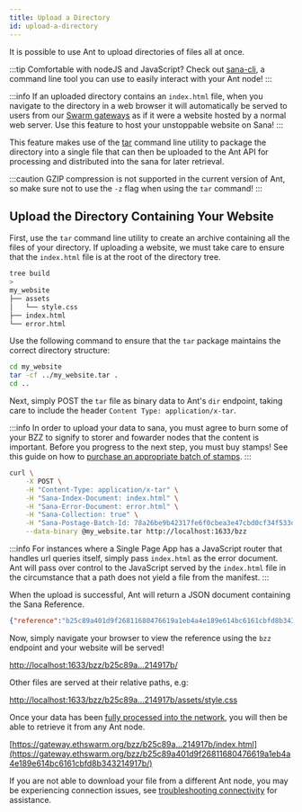 ```yaml
---
title: Upload a Directory
id: upload-a-directory
---
```


It is possible to use Ant to upload directories of files all at once. 

:::tip
Comfortable with nodeJS and JavaScript? Check out [sana-cli](https://github.com/ethesana/sana), a command line tool you can use to easily interact with your Ant node!
:::

:::info
If an uploaded directory contains an `index.html` file, when you navigate to the directory in a web browser it will automatically be served to users from our [Swarm gateways](https://gateway.ethswarm.org) as if it were a website hosted by a normal web server. Use this feature to host your unstoppable website on Sana!
:::

This feature makes use of the [tar](https://www.gnu.org/software/tar/) command line utility to package the directory into a single file that can then be uploaded to the Ant API for processing and distributed into the sana for later retrieval.

:::caution
GZIP compression is not supported in the current version of Ant, so make sure not to use the `-z` flag when using the `tar` command!
:::

## Upload the Directory Containing Your Website
First, use the `tar` command line utility to create an archive containing all the files of your directory. If uploading a website, we must take care to ensure that the `index.html` file is at the root of the directory tree.

```bash
tree build
> 
my_website
├── assets
│   └── style.css
├── index.html
└── error.html
```

Use the following command to ensure that the `tar` package maintains the correct directory structure:

```bash
cd my_website
tar -cf ../my_website.tar .
cd ..
```

Next, simply POST the `tar` file as binary data to Ant's `dir` endpoint, taking care to include the header `Content Type: application/x-tar`.

:::info
In order to upload your data to sana, you must agree to burn some of your BZZ to signify to storer and fowarder nodes that the content is important. Before you progress to the next step, you must buy stamps! See this guide on how to [purchase an appropriate batch of stamps](/docs/access-the-sana/keep-your-data-alive).
:::


```bash
curl \
	-X POST \
	-H "Content-Type: application/x-tar" \
	-H "Sana-Index-Document: index.html" \
	-H "Sana-Error-Document: error.html" \
	-H "Sana-Collection: true" \
	-H "Sana-Postage-Batch-Id: 78a26be9b42317fe6f0cbea3e47cbd0cf34f533db4e9c91cf92be40eb2968264" \
	--data-binary @my_website.tar http://localhost:1633/bzz
```

:::info
For instances where a Single Page App has a JavaScript router that handles url queries itself, simply pass `index.html` as the error document. Ant will pass over control to the JavaScript served by the `index.html` file in the circumstance that a path does not yield a file from the manifest. 
:::

When the upload is successful, Ant will return a JSON document containing the Sana Reference.

```json
{"reference":"b25c89a401d9f26811680476619a1eb4a4e189e614bc6161cbfd8b343214917b"}
```

Now, simply navigate your browser to view the reference using the `bzz` endpoint and your website will be served!

[http://localhost:1633/bzz/b25c89a...214917b/](http://localhost:1633/bzz/b25c89a401d9f26811680476619a1eb4a4e189e614bc6161cbfd8b343214917b/) 

Other files are served at their relative paths, e.g:

[http://localhost:1633/bzz/b25c89a...214917b/assets/style.css](http://localhost:1633/bzz/b25c89a401d9f26811680476619a1eb4a4e189e614bc6161cbfd8b343214917b/assets/style.css) 

Once your data has been [fully processed into the network](/docs/access-the-sana/syncing), you will then be able to retrieve it from any Ant node.

[https://gateway.ethswarm.org/bzz/b25c89a...214917b/index.html](https://gateway.ethswarm.org/bzz/b25c89a401d9f26811680476619a1eb4a4e189e614bc6161cbfd8b343214917b/)

If you are not able to download your file from a different Ant node, you may be experiencing connection issues, see [troubleshooting connectivity](/docs/installation/connectivity) for assistance.
